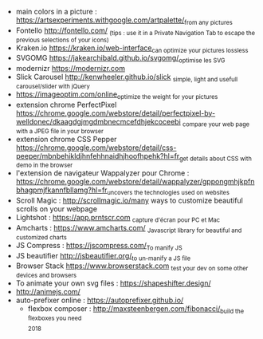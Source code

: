+ main colors in a picture : https://artsexperiments.withgoogle.com/artpalette/<sub>from any pictures</sub><br/>
+ Fontello http://fontello.com/ <sub>(tips : use it in a Private Navigation Tab to escape the previous selections of your icons)</sub><br/>
+ Kraken.io https://kraken.io/web-interface<sub>can optimize your pictures lossless</sub><br/>
+ SVGOMG https://jakearchibald.github.io/svgomg/<sub>optimise les SVG</sub><br/>
+ modernizr https://modernizr.com<br/>
+ Slick Carousel http://kenwheeler.github.io/slick <sub>simple, light and usefull carousel/slider with jQuery</sub><br/>
+ https://imageoptim.com/online<sub>optimize the weight for your pictures</sub><br/>
+ extension chrome PerfectPixel https://chrome.google.com/webstore/detail/perfectpixel-by-welldonec/dkaagdgjmgdmbnecmcefdhjekcoceebi <sub>compare your web page with a JPEG file in your browser</sub><br/>
+ extension chrome CSS Pepper https://chrome.google.com/webstore/detail/css-peeper/mbnbehikldjhnfehhnaidhjhoofhpehk?hl=fr<sub>get details about CSS with demo in the browser</sub><br/>
+ l'extension de navigateur Wappalyzer pour Chrome : https://chrome.google.com/webstore/detail/wappalyzer/gppongmhjkpfnbhagpmjfkannfbllamg?hl=fr<sub>uncovers the technologies used on websites</sub><br/>
+ Scroll Magic : http://scrollmagic.io/many ways to customize beautiful scrolls on your webpage<br/>
+ Lightshot : https://app.prntscr.com <sub>capture d'écran pour PC et Mac</sub><br/>
+ Amcharts : https://www.amcharts.com/ <sub>Javascript library for beautiful and customized charts</sub>
+ JS Compress : https://jscompress.com/<sub>To manify JS</sub><br/>
+ JS beautifier http://jsbeautifier.org/<sub>to un-manify a JS file<br/>
+ Browser Stack https://www.browserstack.com <sub>test your dev on some other devices and browsers</sub><br/>
+ To animate your own svg files : https://shapeshifter.design/<br/>
+  http://animejs.com/<br/>
+ auto-prefixer online : https://autoprefixer.github.io/<br/>
  + flexbox composer : http://maxsteenbergen.com/fibonacci/<sub>build the flexboxes you need</sub><br/>
<sub>2018</sub>
